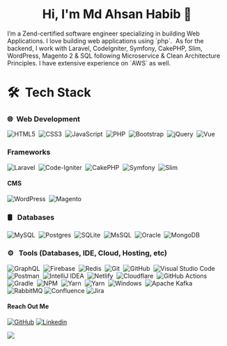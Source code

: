 

<!--
**habib45/habib45** is a ✨ _special_ ✨ repository because its `README.md` (this file) appears on your GitHub profile.

Here are some ideas to get you started:

- 🔭 I’m currently working on ...
- 🌱 I’m currently learning ...
- 👯 I’m looking to collaborate on ...
- 🤔 I’m looking for help with ...
- 💬 Ask me about ...
- 📫 How to reach me: ...
- 😄 Pronouns: ...
- ⚡ Fun fact: ...
-->
<h1 align="center">Hi, I'm Md Ahsan Habib 👋</h1>
<p>I’m a Zend-certified software engineer specializing in building Web Applications. I love building web applications using `php`. &nbsp;As for the backend, I work with Laravel, CodeIgniter, Symfony, CakePHP, Slim, WordPress, Magento 2 & SQL following Microservice & Clean Architecture Principles. I have extensive experience on `AWS` as well. 
</p>

# 🛠 &nbsp;Tech Stack

  ### 🌐 &nbsp;Web Development
  ![HTML5](https://img.shields.io/badge/-HTML-333333?style=flat&logo=HTML5)&nbsp;
  ![CSS3](https://img.shields.io/badge/-CSS-333333?style=flat&logo=CSS3&logoColor=1572B6)&nbsp;
  ![JavaScript](https://img.shields.io/badge/-JavaScript-333333?style=flat&logo=javascript)&nbsp;
  ![PHP](https://img.shields.io/badge/php-333333?style=flat&logo=PHP)&nbsp;
  ![Bootstrap](https://img.shields.io/badge/bootstrap-333333?style=flat&logo=bootstrap)&nbsp;
  ![jQuery](https://img.shields.io/badge/jquery-333333?style=flat&logo=jquery)&nbsp;
  ![Vue](https://img.shields.io/badge/Vue.js-35495E?style=flat&logo=vue.js&logoColor=4FC08D)&nbsp;
  
  ### Frameworks
  ![Laravel](https://img.shields.io/badge/CodeIgniter-333333?style=for-the-badge&logo=laravel)&nbsp;
  ![Code-Igniter](https://img.shields.io/badge/CodeIgniter-333333?style=for-the-badge&logo=codeIgniter)&nbsp;
  ![CakePHP](https://img.shields.io/badge/CakePHP-3-333333?style=for-the-badge&logo=cakePhp)&nbsp;
  ![Symfony](https://img.shields.io/badge/Symfony-2.8-333333?style=for-the-badge&logo=Symfony)&nbsp;
  ![Slim](https://img.shields.io/badge/Slim-333333?style=for-the-badge&logo=Slim)&nbsp;
  #### CMS 
  ![WordPress](https://img.shields.io/badge/Wordpress-21759B?style=for-the-badge&logo=wordpress&logoColor=white)&nbsp;
  ![Magento](https://img.shields.io/badge/Magento-2-333333?style=for-the-badge&logo=Magento)&nbsp;
  ### 🛢 &nbsp; Databases
  ![MySQL](https://img.shields.io/badge/MySQL-333333?logo=MySQL&style=for-the-badge&logoColor=white)&nbsp;
  ![Postgres](https://img.shields.io/badge/postgres-%23316192.svg?style=for-the-badge&logo=postgresql&logoColor=white)&nbsp;
  ![SQLite](https://img.shields.io/badge/sqlite-%2307405e.svg?style=for-the-badge&logo=sqlite&logoColor=white)&nbsp;
  ![MsSQL](https://img.shields.io/badge/MsSQL-%2307405e.svg?style=for-the-badge&logo=MsSQL&logoColor=white)&nbsp;
  ![Oracle](https://img.shields.io/badge/-Oracle-C0C0C0?style=for-the-badge&logo=Oracle&logoColor=F80000)&nbsp;
  ![MongoDB](https://img.shields.io/badge/MongoDB-%234ea94b.svg?style=for-the-badge&logo=mongodb&logoColor=white)
  ### ⚙️ &nbsp; Tools (Databases, IDE, Cloud, Hosting, etc)
  ![GraphQL](https://img.shields.io/badge/GraphQL-E10098?style=for-the-badge&logo=Firebase&logoColor=white)&nbsp;
  ![Firebase](https://img.shields.io/badge/Firebase-F38020?style=for-the-badge&logo=Firebase&logoColor=white)&nbsp;
  ![Redis](https://img.shields.io/badge/redis-%23DD0031.svg?style=for-the-badge&logo=redis&logoColor=white)&nbsp;
  ![Git](https://img.shields.io/badge/git-%23F05033.svg?style=for-the-badge&logo=git&logoColor=white)&nbsp;
  ![GitHub](https://img.shields.io/badge/github-%23121011.svg?style=for-the-badge&logo=github&logoColor=white)&nbsp;
  ![Visual Studio Code](https://img.shields.io/badge/visual%20studio%20code-%230078d7.svg?logo=visual-studio-code&logoColor=white&style=for-the-badge)&nbsp;
 ![Postman](https://img.shields.io/badge/Postman-FF6C37?style=for-the-badge&logo=postman&logoColor=white)&nbsp;
 ![IntelliJ IDEA](https://img.shields.io/badge/IntelliJIDEA-000000.svg?style=for-the-badge&logo=intellij-idea&logoColor=white)&nbsp;
 ![Netlify](https://img.shields.io/badge/netlify-%23000000.svg?style=for-the-badge&logo=netlify&logoColor=#00C7B7)&nbsp;
 ![Cloudflare](https://img.shields.io/badge/Cloudflare-F38020?style=for-the-badge&logo=Cloudflare&logoColor=white)&nbsp;
 ![GitHub Actions](https://img.shields.io/badge/github%20actions-%232671E5.svg?style=for-the-badge&logo=githubactions&logoColor=white)&nbsp;
 ![Gradle](https://img.shields.io/badge/Gradle-02303A.svg?style=for-the-badge&logo=Gradle&logoColor=white)&nbsp;
 ![NPM](https://img.shields.io/badge/NPM-%23000000.svg?style=for-the-badge&logo=npm&logoColor=white)&nbsp;
 ![Yarn](https://img.shields.io/badge/yarn-%232C8EBB.svg?style=for-the-badge&logo=yarn&logoColor=white)&nbsp; 
 ![Yarn](https://img.shields.io/badge/Ubuntu-E95420?style=for-the-badge&logo=Ubuntu&logoColor=white)&nbsp; 
 ![Windows](https://img.shields.io/badge/Windows-0078D6?style=for-the-badge&logo=windows&logoColor=white)&nbsp;
 ![Apache Kafka](https://img.shields.io/badge/Apache%20Kafka-000?style=for-the-badge&logo=apachekafka) 
 ![RabbitMQ](https://img.shields.io/badge/Rabbitmq-FF6600?style=for-the-badge&logo=rabbitmq&logoColor=white)
 ![Confluence](https://img.shields.io/badge/confluence-%23172BF4.svg?style=for-the-badge&logo=confluence&logoColor=white) 
 ![Jira](https://img.shields.io/badge/jira-%230A0FFF.svg?style=for-the-badge&logo=jira&logoColor=white)

#### Reach Out Me
[![GitHub](https://img.shields.io/badge/Github-100000?style=for-the-badge&logo=github&logoColor=white)](https://github.com/habib45)
[![Linkedin](https://img.shields.io/badge/Linkedin-0077B5?style=for-the-badge&logo=linkedin&logoColor=white)](https://www.linkedin.com/in/ahabib45/)

<img src="https://imgur.com/rilHVxA.png"/> 

